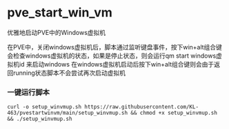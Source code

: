 # pve_start_win_vm
优雅地启动PVE中的Windows虚拟机

在PVE中，关闭windows虚拟机后，脚本通过监听键盘事件，按下win+alt组合键会检查windows虚拟机的状态，如果是停止状态，则会运行qm start windows虚拟机id 来启动windows
在windows虚拟机启动后按下win+alt组合键则会由于返回running状态脚本不会尝试再次启动虚拟机

### 一键运行脚本

`curl -o setup_winvmup.sh https://raw.githubusercontent.com/KL-463/pvestartwinvm/main/setup_winvmup.sh && chmod +x setup_winvmup.sh && ./setup_winvmup.sh`

